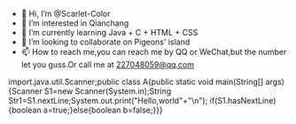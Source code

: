 - 👋 Hi, I’m @Scarlet-Color
- 👀 I’m interested in Qianchang
- 🌱 I’m currently learning Java + C + HTML + CSS
- 💞️ I’m looking to collaborate on Pigeons' island
- 📫 How to reach me,you can reach me by QQ or WeChat,but the number let you guss.Or call me at 227048059@qq.com

<!---
Scarlet-Color/Scarlet-Color is a ✨ special ✨ repository because its `README.md` (this file) appears on your GitHub profile.
You can click the Preview link to take a look at your changes.
--->
import.java.util.Scanner;public class A{public static void main(String[] args){Scanner S1=new Scanner(System.in);String Str1=S1.nextLine;System.out.print("Hello,world"+"\n");
if(S1.hasNextLine){boolean a=true;}else{boolean b=false;}}}
